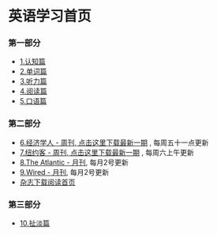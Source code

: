# 英语学习首页

### 第一部分

* [1.认知篇](part-1/1-understanding.md)
* [2.单词篇](part-1/2-vocabulary.md)
* [3.听力篇](part-1/3-listening.md)
* [4.阅读篇](part-1/4-reading.md)
* [5.口语篇](part-1/5-speaking.md)

### 第二部分

* [6.经济学人 - 周刊, 点击这里下载最新一期](https://www.futuremedia.work/english-book/01_economist/te_2025.09.06) , 每周五十一点更新
* [7.纽约客 - 周刊, 点击这里下载最新一期](https://www.futuremedia.work/english-book/02_new_yorker/2025.09.08) , 每周六上午更新
* [8.The Atlantic - 月刊](https://www.futuremedia.work/english-book/04_atlantic/2025.09.02), 每月2号更新
* [9.Wired - 月刊](https://www.futuremedia.work/english-book/05_wired/2025.09.02), 每月2号更新
* [杂志下载阅读首页](https://www.futuremedia.work/english-book/)

### 第三部分

* [10.扯淡篇](part-2/x-misc.md)

